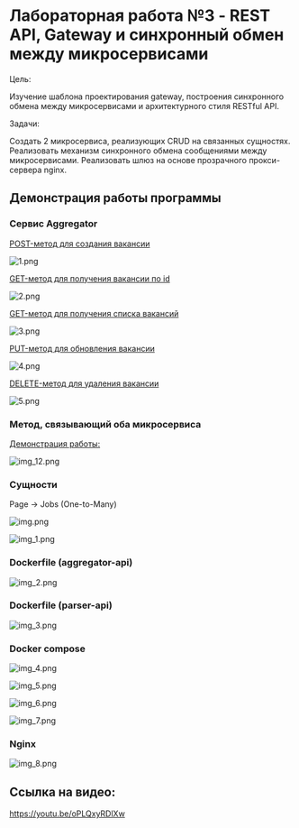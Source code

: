 # Лабораторная работа №3 - REST API, Gateway и синхронный обмен между микросервисами
Цель:

Изучение шаблона проектирования gateway, построения синхронного обмена между микросервисами и архитектурного стиля RESTful API.

Задачи:

Создать 2 микросервиса, реализующих CRUD на связанных сущностях. Реализовать механизм синхронного обмена сообщениями между микросервисами. Реализовать шлюз на основе прозрачного прокси-сервера nginx.

## Демонстрация работы программы
### Сервис Aggregator
<u>POST-метод для создания вакансии</u>

![1.png](screenshots%2F1.png)

<u>GET-метод для получения вакансии по id</u>

![2.png](screenshots%2F2.png)

<u>GET-метод для получения списка вакансий</u>

![3.png](screenshots%2F3.png)

<u>PUT-метод для обновления вакансии</u>

![4.png](screenshots%2F4.png)

<u>DELETE-метод для удаления вакансии</u>

![5.png](screenshots%2F5.png)

### Метод, связывающий оба микросервиса
<u>Демонстрация работы:</u>

![img_12.png](screenshots%2Fimg_12.png)

### Сущности
Page -> Jobs (One-to-Many)

![img.png](screenshots/test/img.png)

![img_1.png](screenshots/test/img_1.png)

### Dockerfile (aggregator-api)

![img_2.png](screenshots/test/img_2.png)

### Dockerfile (parser-api)

![img_3.png](screenshots/test/img_3.png)

### Docker compose

![img_4.png](screenshots/test/img_4.png)

![img_5.png](screenshots/test/img_5.png)

![img_6.png](screenshots/test/img_6.png)

![img_7.png](screenshots/test/img_7.png)

### Nginx
![img_8.png](screenshots%2Ftest%2Fimg_8.png)

## Ссылка на видео:
https://youtu.be/oPLQxyRDlXw